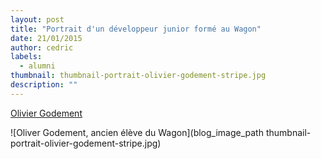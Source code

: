 ```yaml
---
layout: post
title: "Portrait d'un développeur junior formé au Wagon"
date: 21/01/2015
author: cedric
labels:
  - alumni
thumbnail: thumbnail-portrait-olivier-godement-stripe.jpg
description: ""
---
```


[Olivier Godement](https://twitter.com/oliviergodement)

![Oliver Godement, ancien élève du Wagon](blog_image_path thumbnail-portrait-olivier-godement-stripe.jpg)